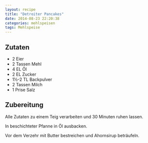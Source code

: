 ```yaml
---
layout: recipe
title: "Detroiter Pancakes"
date: 2014-08-23 22:20:38
categories: mehlspeisen
tags: Mehlspeise
---
```


## Zutaten

* 2 Eier
* 2 Tassen Mehl
* 4 EL Öl
* 2 EL Zucker
* 1½-2 TL Backpulver
* 2 Tassen Milch
* 1 Prise Salz

## Zubereitung

Alle Zutaten zu einem Teig verarbeiten und 30 Minuten ruhen lassen.

In beschichteter Pfanne in Öl ausbacken.

Vor dem Verzehr mit Butter bestreichen und Ahornsirup beträufeln.
